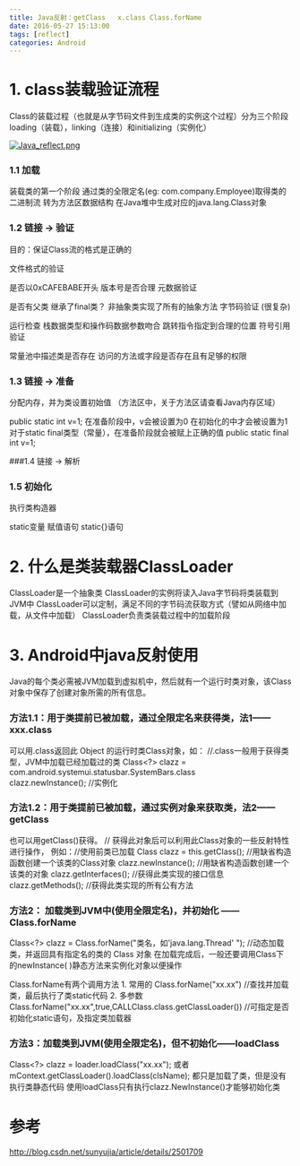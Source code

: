 ```yaml
---
title: Java反射：getClass   x.class Class.forName
date: 2016-05-27 15:13:00
tags: [reflect]
categories: Android
---
```


# 1. class装载验证流程
Class的装载过程（也就是从字节码文件到生成类的实例这个过程）分为三个阶段
loading（装载），linking（连接）和initializing（实例化）

[![Java_reflect.png](https://i.loli.net/2018/12/15/5c14f2f8c25fb.png)](https://i.loli.net/2018/12/15/5c14f2f8c25fb.png)

### 1.1 加载
装载类的第一个阶段
通过类的全限定名(eg: com.company.Employee)取得类的二进制流
转为方法区数据结构
在Java堆中生成对应的java.lang.Class对象

### 1.2 链接 -> 验证
目的：保证Class流的格式是正确的

文件格式的验证

是否以0xCAFEBABE开头
版本号是否合理
元数据验证

是否有父类
继承了final类？
非抽象类实现了所有的抽象方法
字节码验证 (很复杂)

运行检查
栈数据类型和操作码数据参数吻合
跳转指令指定到合理的位置
符号引用验证

常量池中描述类是否存在
访问的方法或字段是否存在且有足够的权限


### 1.3 链接 -> 准备

分配内存，并为类设置初始值 （方法区中，关于方法区请查看Java内存区域）

public static int v=1;
在准备阶段中，v会被设置为0
在初始化的<clinit>中才会被设置为1
对于static final类型（常量），在准备阶段就会被赋上正确的值
public static final  int v=1;


###1.4 链接 -> 解析

### 1.5 初始化

执行类构造器<clinit>

static变量 赋值语句
static{}语句

# 2. 什么是类装载器ClassLoader

ClassLoader是一个抽象类
ClassLoader的实例将读入Java字节码将类装载到JVM中
ClassLoader可以定制，满足不同的字节码流获取方式（譬如从网络中加载，从文件中加载）
ClassLoader负责类装载过程中的加载阶段


# 3. Android中java反射使用
Java的每个类必需被JVM加载到虚拟机中，然后就有一个运行时类对象，该Class对象中保存了创建对象所需的所有信息。


### 方法1.1：用于类提前已被加载，通过全限定名来获得类，法1——xxx.class
可以用.class返回此 Object 的运行时类Class对象，如：   //.class一般用于获得类型，JVM中加载已经加载过的类
Class<?> clazz = com.android.systemui.statusbar.SystemBars.class    
clazz.newInstance();   //实例化

### 方法1.2：用于类提前已被加载，通过实例对象来获取类，法2——getClass
也可以用getClass()获得。  //
获得此对象后可以利用此Class对象的一些反射特性进行操作，
例如：//使用前类已加载
Class<?> clazz = this.getClass(); //用缺省构造函数创建一个该类的Class<?>对象
clazz.newInstance();  //用缺省构造函数创建一个该类的对象
clazz.getInterfaces(); //获得此类实现的接口信息
clazz.getMethods();  //获得此类实现的所有公有方法

### 方法2： 加载类到JVM中(使用全限定名)，并初始化 ——Class.forName
Class<?> clazz = Class.forName("类名，如'java.lang.Thread' "); //动态加载类，并返回具有指定名的类的 Class 对象
在加载完成后，一般还要调用Class下的newInstance( )静态方法来实例化对象以便操作

Class.forName有两个调用方法
    1. 常用的 Class.forName("xx.xx")      //查找并加载类，最后执行了类static代码
    2. 多参数 Class.forName("xx.xx",true,CALLClass.class.getClassLoader())      //可指定是否初始化static语句，及指定类加载器

### 方法3：加载类到JVM(使用全限定名)，但不初始化——loadClass
Class<?> clazz = loader.loadClass("xx.xx");  或者mContext.getClassLoader().loadClass(clsName); 都只是加载了类，但是没有执行类静态代码
使用loadClass只有执行clazz.NewInstance()才能够初始化类




# 参考
http://blog.csdn.net/sunyujia/article/details/2501709











